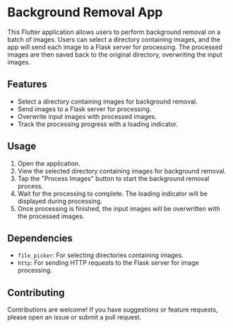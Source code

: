 # Background Removal App

This Flutter application allows users to perform background removal on a batch of images. Users can select a directory containing images, and the app will send each image to a Flask server for processing. The processed images are then saved back to the original directory, overwriting the input images.

## Features

- Select a directory containing images for background removal.
- Send images to a Flask server for processing.
- Overwrite input images with processed images.
- Track the processing progress with a loading indicator.

## Usage

1. Open the application.
2. View the selected directory containing images for background removal.
3. Tap the "Process Images" button to start the background removal process.
4. Wait for the processing to complete. The loading indicator will be displayed during processing.
5. Once processing is finished, the input images will be overwritten with the processed images.

## Dependencies

- `file_picker`: For selecting directories containing images.
- `http`: For sending HTTP requests to the Flask server for image processing.

## Contributing

Contributions are welcome! If you have suggestions or feature requests, please open an issue or submit a pull request.
